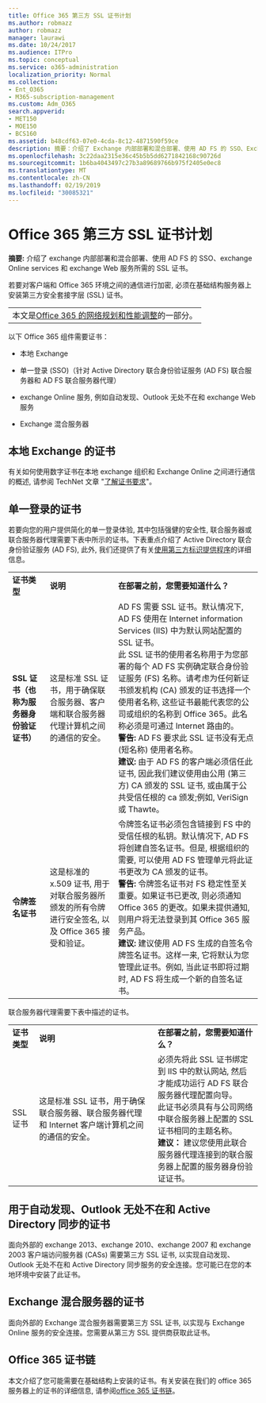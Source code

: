 ```yaml
---
title: Office 365 第三方 SSL 证书计划
ms.author: robmazz
author: robmazz
manager: laurawi
ms.date: 10/24/2017
ms.audience: ITPro
ms.topic: conceptual
ms.service: o365-administration
localization_priority: Normal
ms.collection:
- Ent_O365
- M365-subscription-management
ms.custom: Adm_O365
search.appverid:
- MET150
- MOE150
- BCS160
ms.assetid: b48cdf63-07e0-4cda-8c12-4871590f59ce
description: 摘要：介绍了 Exchange 内部部署和混合部署、使用 AD FS 的 SSO、Exchange Online 服务和 Exchange Web 服务所需的 SSL 证书。
ms.openlocfilehash: 3c22daa2315e36c45b5b5dd6271842168c90726d
ms.sourcegitcommit: 1b6ba4043497c27b3a89689766b975f2405e0ec8
ms.translationtype: MT
ms.contentlocale: zh-CN
ms.lasthandoff: 02/19/2019
ms.locfileid: "30085321"
---
```

# <a name="plan-for-third-party-ssl-certificates-for-office-365"></a>Office 365 第三方 SSL 证书计划

 **摘要:** 介绍了 exchange 内部部署和混合部署、使用 AD FS 的 SSO、exchange Online services 和 exchange Web 服务所需的 SSL 证书。 
  
若要对客户端和 Office 365 环境之间的通信进行加密, 必须在基础结构服务器上安装第三方安全套接字层 (SSL) 证书。

||
|:-----|
| 本文是[Office 365 的网络规划和性能调整](https://aka.ms/tune)的一部分。|
   
以下 Office 365 组件需要证书：
  
- 本地 Exchange
    
- 单一登录 (SSO)（针对 Active Directory 联合身份验证服务 (AD FS) 联合服务器和 AD FS 联合服务器代理）
    
- exchange Online 服务, 例如自动发现、Outlook 无处不在和 exchange Web 服务
    
- Exchange 混合服务器
    
## <a name="certificates-for-exchange-on-premises"></a>本地 Exchange 的证书

有关如何使用数字证书在本地 exchange 组织和 Exchange Online 之间进行通信的概述, 请参阅 TechNet 文章 "[了解证书要求](https://go.microsoft.com/fwlink/p/?LinkID=243657)"。
  
## <a name="certificates-for-single-sign-on"></a>单一登录的证书

若要向您的用户提供简化的单一登录体验, 其中包括强健的安全性, 联合服务器或联合服务器代理需要下表中所示的证书。下表重点介绍了 Active Directory 联合身份验证服务 (AD FS), 此外, 我们还提供了有关[使用第三方标识提供程序](https://docs.microsoft.com/azure/active-directory/hybrid/how-to-connect-fed-compatibility)的详细信息。
  
||||
|:-----|:-----|:-----|
|**证书类型** <br/> |**说明** <br/> |**在部署之前，您需要知道什么？** <br/> |
|**SSL 证书（也称为服务器身份验证证书）** <br/> |这是标准 SSL 证书，用于确保联合服务器、客户端和联合服务器代理计算机之间的通信的安全。  <br/> |AD FS 需要 SSL 证书。默认情况下, AD FS 使用在 Internet information Services (IIS) 中为默认网站配置的 SSL 证书。<br/> 此 SSL 证书的使用者名称用于为您部署的每个 AD FS 实例确定联合身份验证服务 (FS) 名称。请考虑为任何新证书颁发机构 (CA) 颁发的证书选择一个使用者名称, 这些证书最能代表您的公司或组织的名称到 Office 365。此名称必须是可通过 Internet 路由的。<br/>**警告:** AD FS 要求此 SSL 证书没有无点 (短名称) 使用者名称。          <br/> **建议:** 由于 AD FS 的客户端必须信任此证书, 因此我们建议使用由公用 (第三方) CA 颁发的 SSL 证书, 或由属于公共受信任根的 ca 颁发;例如, VeriSign 或 Thawte。  <br/> |
|**令牌签名证书** <br/> |这是标准的 x.509 证书, 用于对联合服务器所颁发的所有令牌进行安全签名, 以及 Office 365 接受和验证。  <br/> |令牌签名证书必须包含链接到 FS 中的受信任根的私钥。默认情况下, AD FS 将创建自签名证书。但是, 根据组织的需要, 可以使用 AD FS 管理单元将此证书更改为 CA 颁发的证书。<br/>**警告:** 令牌签名证书对 FS 稳定性至关重要。如果证书已更改, 则必须通知 Office 365 的更改。如果未提供通知, 则用户将无法登录到其 Office 365 服务产品。<br/>**建议:** 建议使用 AD FS 生成的自签名令牌签名证书。这样一来, 它将默认为您管理此证书。例如, 当此证书即将过期时, AD FS 将生成一个新的自签名证书。<br/> |
   
联合服务器代理需要下表中描述的证书。
  
||||
|:-----|:-----|:-----|
|**证书类型** <br/> |**说明** <br/> |**在部署之前，您需要知道什么？** <br/> |
|SSL 证书  <br/> |这是标准 SSL 证书，用于确保联合服务器、联合服务器代理和 Internet 客户端计算机之间的通信的安全。  <br/> |必须先将此 SSL 证书绑定到 IIS 中的默认网站, 然后才能成功运行 AD FS 联合服务器代理配置向导。  <br/> 此证书必须具有与公司网络中联合服务器上配置的 SSL 证书相同的主题名称。  <br/> **建议：** 建议您使用此联合服务器代理连接到的联合服务器上配置的服务器身份验证证书。  <br/> |
   
## <a name="certificates-for-autodiscover-outlook-anywhere-and-active-directory-synchronization"></a>用于自动发现、Outlook 无处不在和 Active Directory 同步的证书

面向外部的 exchange 2013、exchange 2010、exchange 2007 和 exchange 2003 客户端访问服务器 (CASs) 需要第三方 SSL 证书, 以实现自动发现、Outlook 无处不在和 Active Directory 同步服务的安全连接。您可能已在您的本地环境中安装了此证书。
  
## <a name="certificate-for-an-exchange-hybrid-server"></a>Exchange 混合服务器的证书

面向外部的 Exchange 混合服务器需要第三方 SSL 证书, 以实现与 Exchange Online 服务的安全连接。您需要从第三方 SSL 提供商获取此证书。
  
## <a name="office-365-certificate-chains"></a>Office 365 证书链

本文介绍了您可能需要在基础结构上安装的证书。有关安装在我们的 office 365 服务器上的证书的详细信息, 请参阅[office 365 证书链](https://support.office.com/article/0c03e6b3-e73f-4316-9e2b-bf4091ae96bb)。
  

